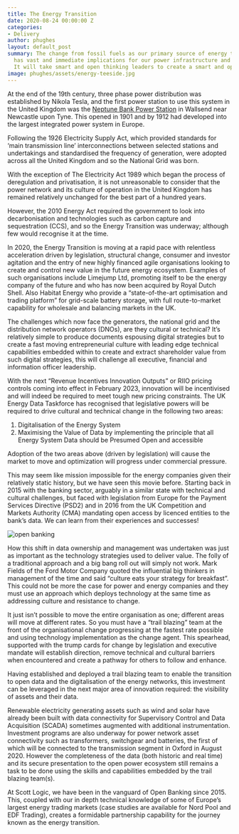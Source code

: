 ```yaml
---
title: The Energy Transition
date: 2020-08-24 00:00:00 Z
categories:
- Delivery
author: phughes
layout: default_post
summary: The change from fossil fuels as our primary source of energy to renewables
  has vast and immediate implications for our power infrastructure and its operators.
  It will take smart and open thinking leaders to create a smart and open power network.
image: phughes/assets/energy-teeside.jpg
---
```


At the end of the 19th century, three phase power distribution was established by Nikola Tesla, and the first power station to use this system in the United Kingdom was the [Neptune Bank Power Station](https://en.wikipedia.org/wiki/Neptune_Bank_Power_Station) in Wallsend near Newcastle upon Tyne. This opened in 1901 and by 1912 had developed into the largest integrated power system in Europe. 

Following the 1926 Electricity Supply Act, which provided standards for ‘main transmission line’ interconnections between selected stations and undertakings and standardised the frequency of generation, were adopted across all the United Kingdom and so the National Grid was born. 

With the exception of The Electricity Act 1989 which began the process of deregulation and privatisation, it is not unreasonable to consider that the power network and its culture of operation in the United Kingdom has remained relatively unchanged for the best part of a hundred years.

However, the 2010 Energy Act required the government to look into decarbonisation and technologies such as carbon capture and sequestration (CCS), and so the Energy Transition was underway; although few would recognise it at the time. 

In 2020, the Energy Transition is moving at a rapid pace with relentless acceleration driven by legislation, structural change, consumer and investor agitation and the entry of new highly financed agile organisations looking to create and control new value in the future energy ecosystem. Examples of such organisations include Limejump Ltd, promoting itself to be the energy company of the future and who has now been acquired by Royal Dutch Shell. Also Habitat Energy who provide a “state-of-the-art optimisation and trading platform” for grid-scale battery storage, with full route-to-market capability for wholesale and balancing markets in the UK.

The challenges which now face the generators, the national grid and the distribution network operators (DNOs), are they cultural or technical? It’s relatively simple to produce documents espousing digital strategies but to create a fast moving entrepreneurial culture with leading edge technical capabilities embedded within to create and extract shareholder value from such digital strategies, this will challenge all executive, financial and information officer leadership.

With the next “Revenue Incentives Innovation Outputs” or RIIO pricing controls coming into effect in February 2023, innovation will be incentivised and will indeed be required to meet tough new pricing constraints. The UK Energy Data Taskforce has recognised that legislative powers will be required to drive cultural and technical change in the following two areas:

1.  Digitalisation of the Energy System
2.  Maximising the Value of Data by implementing the principle that all Energy System Data should be Presumed Open and accessible

Adoption of the two areas above (driven by legislation) will cause the market to move and optimization will progress under commercial pressure.

This may seem like mission impossible for the energy companies given their relatively static history, but we have seen this movie before. Starting back in 2015 with the banking sector, arguably in a similar state with technical and cultural challenges, but faced with legislation from Europe for the Payment Services Directive (PSD2) and in 2016 from the UK Competition and Markets Authority (CMA) mandating open access by licenced entities to the bank’s data. We can learn from their experiences and successes!

<img src="{{ site.baseurl }}/phughes/assets/openbanking.jpg" alt="open banking" title="open banking">

How this shift in data ownership and management was undertaken was just as important as the technology strategies used to deliver value. The folly of a traditional approach and a big bang roll out will simply not work. Mark Fields of the Ford Motor Company quoted the influential big thinkers in management of the time and said “culture eats your strategy for breakfast”. This could not be more the case for power and energy companies and they must use an approach which deploys technology at the same time as addressing culture and resistance to change.

It just isn’t possible to move the entire organisation as one; different areas will move at different rates. So you must have a “trail blazing” team at the front of the organisational change progressing at the fastest rate possible and using technology implementation as the change agent. This spearhead, supported with the trump cards for change by legislation and executive mandate will establish direction, remove technical and cultural barriers when encountered and create a pathway for others to follow and enhance.

Having established and deployed a trail blazing team to enable the transition to open data and the digitalisation of the energy networks, this investment can be leveraged in the next major area of innovation required: the visibility of assets and their data.

Renewable electricity generating assets such as wind and solar have already been built with data connectivity for Supervisory Control and Data Acquisition (SCADA) sometimes augmented with additional instrumentation. Investment programs are also underway for power network asset connectivity such as transformers, switchgear and batteries, the first of which will be connected to the transmission segment in Oxford in August 2020. However the completeness of the data (both historic and real time) and its secure presentation to the open power ecosystem still remains a task to be done using the skills and capabilities embedded by the trail blazing team(s).

At Scott Logic, we have been in the vanguard of Open Banking since 2015. This, coupled with our in depth technical knowledge of some of Europe’s largest energy trading markets (case studies are available for Nord Pool and EDF Trading), creates a formidable partnership capability for the journey known as the energy transition.
